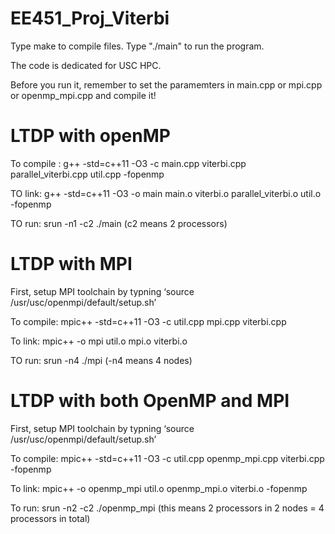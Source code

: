 # EE451_Proj_Viterbi
Type make to compile files. Type "./main" to run the program.

The code is dedicated for USC HPC.

Before you run it, remember to set the paramemters in main.cpp or mpi.cpp or openmp_mpi.cpp and compile it!

# LTDP with openMP
To compile : g++ -std=c++11 -O3 -c main.cpp viterbi.cpp parallel_viterbi.cpp util.cpp -fopenmp

TO link: g++ -std=c++11 -O3 -o main main.o viterbi.o parallel_viterbi.o util.o -fopenmp

TO run: srun -n1 -c2 ./main    (c2 means 2 processors)

# LTDP with MPI
First, setup MPI toolchain by typning ‘source /usr/usc/openmpi/default/setup.sh’

To compile: mpic++ -std=c++11 -O3 -c util.cpp mpi.cpp viterbi.cpp

To link: mpic++ -o mpi util.o mpi.o viterbi.o

TO run: srun -n4 ./mpi (-n4 means 4 nodes)

# LTDP with both OpenMP and MPI
First, setup MPI toolchain by typning ‘source /usr/usc/openmpi/default/setup.sh’

To compile: mpic++ -std=c++11 -O3 -c util.cpp openmp_mpi.cpp viterbi.cpp -fopenmp

To link: mpic++ -o openmp_mpi util.o openmp_mpi.o viterbi.o -fopenmp

To run: srun -n2 -c2 ./openmp_mpi (this means 2 processors in 2 nodes = 4 processors in total)
